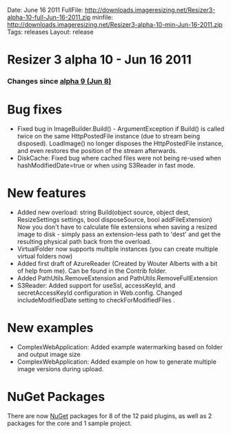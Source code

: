 Date: June 16 2011
FullFile: http://downloads.imageresizing.net/Resizer3-alpha-10-full-Jun-16-2011.zip
minfile: http://downloads.imageresizing.net/Resizer3-alpha-10-min-Jun-16-2011.zip
Tags: releases
Layout: release

# Resizer 3 alpha 10 - Jun 16 2011


### Changes since [alpha 9 (Jun 8)](/releases/3-alpha-9)

# Bug fixes

* Fixed bug in ImageBuilder.Build() - ArgumentException if Build() is called twice on the same HttpPostedFile instance (due to stream being disposed).  LoadImage() no longer disposes the HttpPostedFile instance, and even restores the position of the stream afterwards.
* DiskCache: Fixed bug where cached files were not being re-used when hashModifiedDate=true or when using S3Reader in fast mode.


# New features

* Added new overload: string Build(object source, object dest, ResizeSettings settings, bool disposeSource, bool addFileExtension)
 Now you don't have to calculate file extensions when saving a resized image to disk - simply pass an extension-less path to 'dest' and get the resulting physical path back from the overload.
* VirtualFolder now supports multiple instances (you can create multiple virtual folders now)
* Added first draft of AzureReader (Created by Wouter Alberts with a bit of help from me). Can be found in the Contrib folder.
* Added PathUtils.RemoveExtension and PathUtils.RemoveFullExtension
* S3Reader: Added support for useSsl, accessKeyId, and secretAccessKeyId configuration in Web.config. Changed includeModifiedDate setting to checkForModifiedFiles .


# New examples

* ComplexWebApplication: Added example watermarking based on folder and output image size
* ComplexWebApplication: Added example on how to generate multiple image versions during upload.

# NuGet Packages

There are now [NuGet](http://nuget.org) packages for 8 of the 12 paid plugins, as well as 2 packages for the core and 1 sample project.